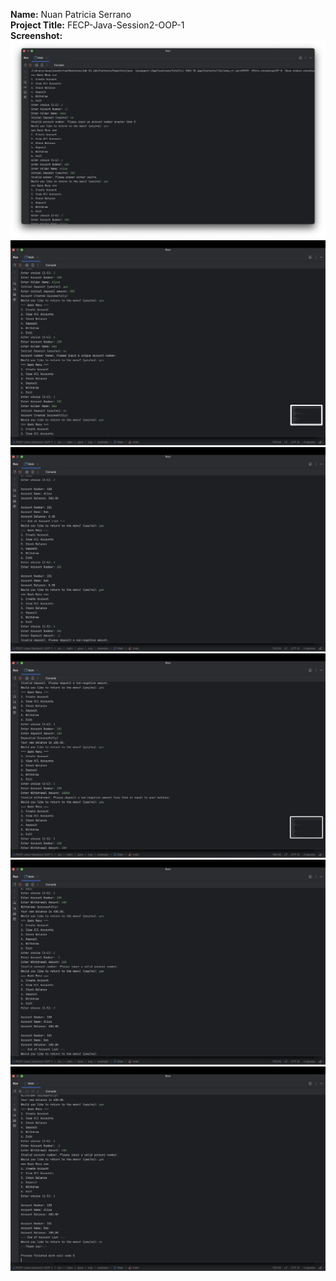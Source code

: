 **Name:** Nuan Patricia Serrano <br>
**Project Title:** FECP-Java-Session2-OOP-1 <br>
**Screenshot:**
<img src="r1.png"> <br>
<img src="r2.png"> <br>
<img src="r3.png"> <br>
<img src="r4.png"> <br>
<img src="r5.png"> <br>
<img src="r6.png"> <br>